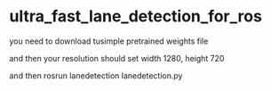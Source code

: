 # ultra_fast_lane_detection_for_ros
you need to download tusimple pretrained weights file  

and then your resolution should set width 1280, height 720

and then rosrun lanedetection lanedetection.py
